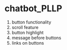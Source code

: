 # chatbot_PLLP

1. button functionality
2. scroll feature
3. button highlight
4. message before buttons
5. links on buttons
